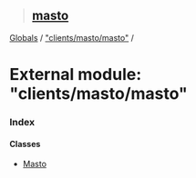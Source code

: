 > ## [masto](../README.md)

[Globals](../globals.md) / ["clients/masto/masto"](_clients_masto_masto_.md) /

# External module: "clients/masto/masto"

### Index

#### Classes

* [Masto](../classes/_clients_masto_masto_.masto.md)